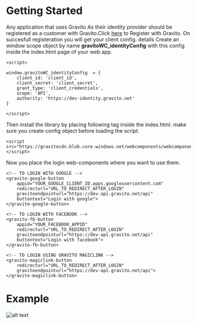# Getting Started

Any application that uses Gravito As their identity provider should be registered as a customer with Gravito.Click [here](https://docs.gravito.net/) to Register with Gravito.
On succesfull registeration you will get your client config. details Create an window scope object by name __gravitoWC_identityConfig__ with this config inside the index.html page of your web app.
```
<script>

window.gravitoWC_identityConfig  = {
	client_id: 'client_id',
	client_secret: 'client_secret',
	grant_type: 'client_credentials',
	scope: 'API',
	authority: 'https://dev-identity.gravito.net'
}

</script>
```

Then install the library by placing following tag inside the index.html. make sure you create config object before loading the script.
```
<script src="https://gravitocdn.blob.core.windows.net/webcomponents/webcomponent.js"></script>
```
Now you place the login web-components where you want to use them.
```
<!-- TO LOGIN WITH GOOGLE -->
<gravito-google-button 	
	appid="YOUR_GOOGLE_CLIENT_ID.apps.googleusercontent.com" 
	redirecturl="URL_TO_REDIRECT_AFTER_LOGIN" 
	gravitoendpointurl="https://dev-api.gravito.net/api" 
	buttontext="Login with google">
</gravito-google-button>

<!-- TO LOGIN WITH FACEBOOK -->
<gravito-fb-button 
	appid="YOUR_FACEBOOK_APPID" 
	redirecturl="URL_TO_REDIRECT_AFTER_LOGIN" 
	gravitoendpointurl="https://dev-api.gravito.net/api" 
	buttontext="Login with facebook">
</gravito-fb-button>

<!-- TO LOGIN USING GRAVITO MAGICLINK -->
<gravito-magiclink-button 
	redirecturl="URL_TO_REDIRECT_AFTER_LOGIN"
	gravitoendpointurl="https://dev-api.gravito.net/api">
</gravito-magiclink-button>
```
# Example
![alt text](https://gravitocdn.blob.core.windows.net/logos/gitHubDoc.PNG)